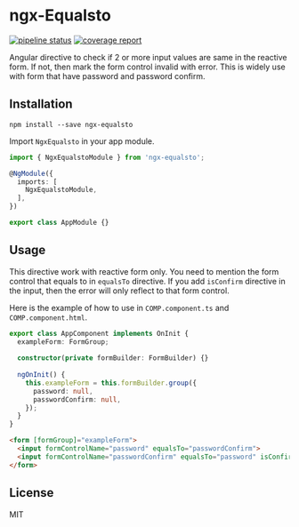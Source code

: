 # ngx-Equalsto

[![pipeline status](https://gitlab.com/jimmylin212/ngx-equalsto/badges/master/pipeline.svg)](https://gitlab.com/jimmylin212/ngx-equalsto/commits/master)
[![coverage report](https://gitlab.com/jimmylin212/ngx-equalsto/badges/master/coverage.svg)](https://gitlab.com/jimmylin212/ngx-equalsto/commits/master)

Angular directive to check if 2 or more input values are same in the reactive form. If not, then mark the form control invalid with error. This is widely use with form that have password and password confirm.  

## Installation

`npm install --save ngx-equalsto`

Import `NgxEqualsto` in your app module.

```typescript
import { NgxEqualstoModule } from 'ngx-equalsto';

@NgModule({
  imports: [
    NgxEqualstoModule,
  ],
})

export class AppModule {}
```

## Usage

This directive work with reactive form only. You need to mention the form control that equals to in `equalsTo` directive. If you add `isConfirm` directive in the input, then the error will only reflect to that form control. 

Here is the example of how to use in `COMP.component.ts` and `COMP.component.html`.

```typescript
export class AppComponent implements OnInit {
  exampleForm: FormGroup;
  
  constructor(private formBuilder: FormBuilder) {}
  
  ngOnInit() {
    this.exampleForm = this.formBuilder.group({
      password: null,
      passwordConfirm: null,
    });
  }
}
```

```html
<form [formGroup]="exampleForm">
  <input formControlName="password" equalsTo="passwordConfirm">
  <input formControlName="passwordConfirm" equalsTo="password" isConfirm="true">
</form>
```

## License

MIT
